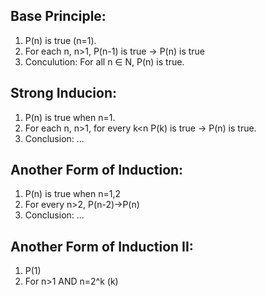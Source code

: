 ## Base Principle:
1. P(n) is true (n=1).
2. For each n, n>1, P(n-1) is true -> P(n) is true
3. Conculution: For all n ∈ N, P(n) is true.

## Strong Inducion:
1. P(n) is true when n=1.
2. For each n, n>1, for every k<n P(k) is true -> P(n) is true.
3. Conclusion: ...

## Another Form of Induction:
1. P(n) is true when n=1,2
2. For every n>2, P(n-2)->P(n)
3. Conclusion: ...

## Another Form of Induction II:
1. P(1)
2. For n>1 AND n=2^k (k)
